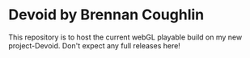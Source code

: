 # Devoid by Brennan Coughlin
This repository is to host the current webGL playable build on my new project-Devoid. Don't expect any full releases here!
